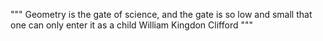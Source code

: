"""
Geometry is the gate of science, and the gate is so low and small that one can only enter it as a child
William Kingdon Clifford
"""